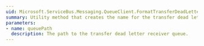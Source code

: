 ```yaml
---
uid: Microsoft.ServiceBus.Messaging.QueueClient.FormatTransferDeadLetterPath(System.String)
summary: Utility method that creates the name for the transfer dead letter receiver.
parameters:
- name: queuePath
  description: The path to the transfer dead letter receiver queue.
---
```

